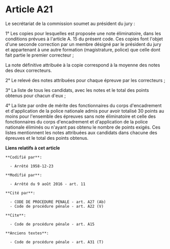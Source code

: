 # Article A21

Le secrétariat de la commission soumet au président du jury : 

1° Les copies pour lesquelles est proposée une note éliminatoire, dans les conditions prévues à l'article A. 15 du présent
code. Ces copies font l'objet d'une seconde correction par un membre désigné par le président du jury et appartenant à une
autre formation (magistrature, police) que celle dont fait partie le premier correcteur ; 

La note définitive attribuée à la copie correspond à la moyenne des notes des deux correcteurs. 

2° Le relevé des notes attribuées pour chaque épreuve par les correcteurs ; 

3° La liste de tous les candidats, avec les notes et le total des points obtenus pour chacun d'eux ; 

4° La liste par ordre de mérite des fonctionnaires du corps d'encadrement et d'application de la police nationale admis pour
avoir totalisé 30 points au moins pour l'ensemble des épreuves sans note éliminatoire et celle des fonctionnaires du corps
d'encadrement et d'application de la police nationale éliminés ou n'ayant pas obtenu le nombre de points exigés. Ces listes
mentionnent les notes attribuées aux candidats dans chacune des épreuves et le total des points obtenus.

**Liens relatifs à cet article**

	**Codifié par**:

	  - Arrêté 1958-12-23

	**Modifié par**:

	  - Arrêté du 9 août 2016 - art. 11

	**Cité par**:

	  - CODE DE PROCEDURE PENALE - art. A27 (Ab)
	  - Code de procédure pénale - art. A22 (V)

	**Cite**:

	  - Code de procédure pénale - art. A15

	**Anciens textes**:

	  - Code de procédure pénale - art. A31 (T)
